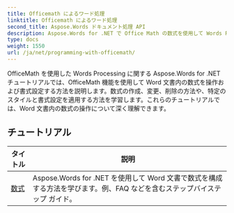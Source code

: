 ```yaml
---
title: Officemath によるワード処理
linktitle: Officemath によるワード処理
second_title: Aspose.Words ドキュメント処理 API
description: Aspose.Words for .NET で Office Math の数式を使用して Words Processing を探索します。Word 文書で数式を作成、編集、および書式設定するためのステップバイステップのチュートリアルとサンプル コードです。
type: docs
weight: 1550
url: /ja/net/programming-with-officemath/
---
```

OfficeMath を使用した Words Processing に関する Aspose.Words for .NET チュートリアルでは、OfficeMath 機能を使用して Word 文書内の数式を操作および書式設定する方法を説明します。数式の作成、変更、削除の方法や、特定のスタイルと書式設定を適用する方法を学習します。これらのチュートリアルでは、Word 文書内の数式の操作について深く理解できます。

 ## チュートリアル
| タイトル | 説明 |
| --- | --- |
| [数式](./math-equations/) | Aspose.Words for .NET を使用して Word 文書で数式を構成する方法を学びます。例、FAQ などを含むステップバイステップ ガイド。 |